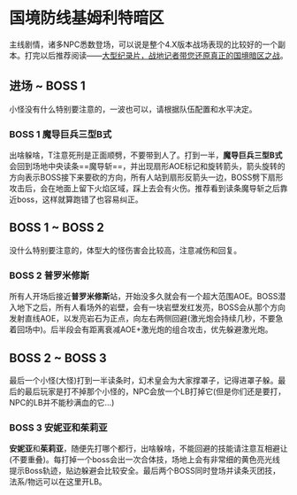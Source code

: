 # 国境防线基姆利特暗区

主线剧情，诸多NPC悉数登场，可以说是整个4.X版本战场表现的比较好的一个副本。打完以后推荐阅读——[大型纪录片，战地记者带您还原真正的国境暗区之战](https://nga.178.com/read.php?tid=17989614)。

## 进场 ~ BOSS 1 

 小怪没有什么特别要注意的，一波也可以，请根据队伍配置和水平决定。

### BOSS 1 魔导巨兵三型B式
出啥躲啥，<Role name="tank" />T注意死刑是正面顺劈，不要带到人了。打到一半，**魔导巨兵三型B式**会回到场地中央读条==魔导斩==，并出现扇形AOE标记和旋转箭头，箭头旋转的方向表示BOSS接下来要砍的方向，<Role name="tank" /><Role name="healer" /><Role name="dps" />所有人站到扇形反箭头一边，BOSS劈下扇形攻击后，会在地面上留下火焰区域，踩上去会有火伤。推荐看到读条魔导斩之后靠近boss，这样就算跑错了也容易纠正。

## BOSS 1 ~ BOSS 2 

没什么特别要注意的，体型大的怪伤害会比较高，注意减伤和回复。

### BOSS 2 普罗米修斯
<Role name="tank" /><Role name="healer" /><Role name="dps" />所有人开场后接近**普罗米修斯**站，开始没多久就会有一个超大范围AOE。BOSS潜入地下之后，<Role name="tank" /><Role name="healer" /><Role name="dps" />所有人看场外的岩壁，会有一块岩壁发红发亮，BOSS会从那个方向发射直线AOE，以发亮岩石为正点，向左右两侧回避(激光炮会持续几秒，不要急着回场中)。后半段会有距离衰减AOE+激光炮的组合攻击，优先躲避激光炮。 

## BOSS 2 ~ BOSS 3 

最后一个小怪(大怪)打到一半读条时，幻术皇会为大家撑罩子，记得进罩子躲。最后的最后玩家是打不掉那个小怪的，NPC会放一个LB打掉它(但是你们还是要打，NPC的LB并不能秒满血的它…)

### BOSS 3 安妮亚和茱莉亚

**安妮亚**和**茱莉亚**，随便先打哪个都行，出啥躲啥，不能回避的技能请注意互相避让(不要重叠)。每打掉一个boss会出一次合体技，场地上会有非常细的黄色亮光线 提示Boss轨迹，贴边躲避会比较安全。最后两个BOSS同时登场并读条灭团技，法系/物远可以在这里开LB。 